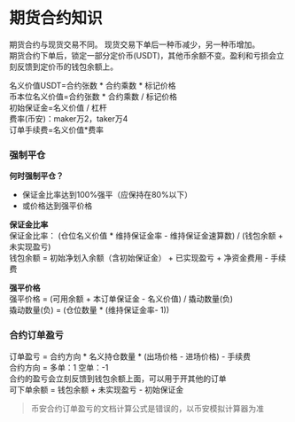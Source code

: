 # 期货合约知识
期货合约与现货交易不同。
现货交易下单后一种币减少，另一种币增加。  
期货合约下单后，锁定一部分定价币(USDT)，其他币余额不变。盈利和亏损会立刻反馈到定价币的钱包余额上。  

名义价值USDT=合约张数 * 合约乘数 * 标记价格  
币本位名义价值=合约张数 * 合约乘数 / 标记价格  
初始保证金=名义价值 / 杠杆  
费率(币安)：maker万2，taker万4  
订单手续费=名义价值*费率

### 强制平仓  

**何时强制平仓？**  
* 保证金比率达到100%强平（应保持在80%以下）  
* 或价格达到强平价格  

**保证金比率**  
保证金比率： (仓位名义价值 * 维持保证金率 - 维持保证金速算数) / (钱包余额 + 未实现盈亏)  
钱包余额 = 初始净划入余额（含初始保证金） + 已实现盈亏 + 净资金费用 - 手续费

**强平价格**  
强平价格 = (可用余额 + 本订单保证金 - 名义价值) / 撬动数量(负)  
撬动数量(负) = (仓位数量 * (维持保证金率- 1))  

### 合约订单盈亏  
订单盈亏 = 合约方向 * 名义持仓数量 * (出场价格 - 进场价格) - 手续费  
合约方向 = 多单：1  空单：-1  
合约的盈亏会立刻反馈到钱包余额上面，可以用于开其他的订单  
可下单余额 = 钱包余额 + 未实现盈亏 - 初始保证金  
> 币安合约订单盈亏的文档计算公式是错误的，以币安模拟计算器为准

